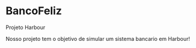 # BancoFeliz
Projeto Harbour

Nosso projeto  tem o objetivo de simular um sistema bancario em Harbour!
